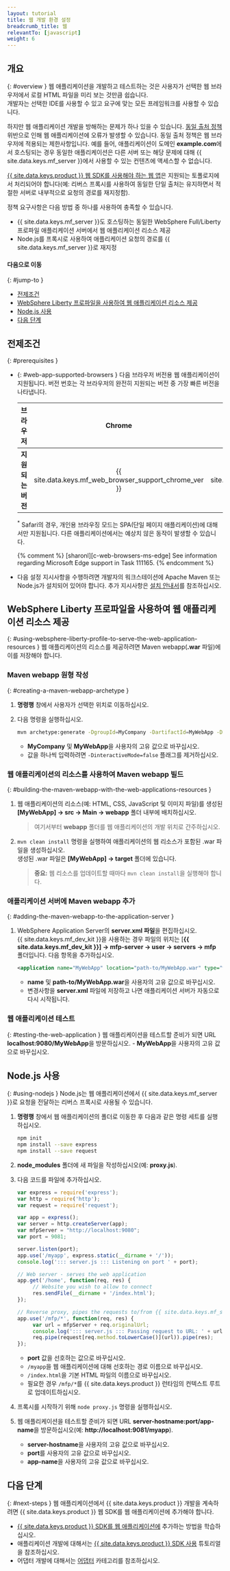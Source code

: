 ```yaml
---
layout: tutorial
title: 웹 개발 환경 설정
breadcrumb_title: 웹
relevantTo: [javascript]
weight: 6
---
```

<!-- NLS_CHARSET=UTF-8 -->
## 개요
{: #overview }
웹 애플리케이션을 개발하고 테스트하는 것은 사용자가 선택한 웹 브라우저에서 로컬 HTML 파일을 미리 보는 것만큼 쉽습니다.  
개발자는 선택한 IDE를 사용할 수 있고 요구에 맞는 모든 프레임워크를 사용할 수 있습니다.

하지만 웹 애플리케이션 개발을 방해하는 문제가 하나 있을 수 있습니다. [동일 출처 정책](https://developer.mozilla.org/en-US/docs/Web/Security/Same-origin_policy) 위반으로 인해 웹 애플리케이션에 오류가 발생할 수 있습니다. 동일 출처 정책은 웹 브라우저에 적용되는 제한사항입니다. 예를 들어, 애플리케이션이 도메인 **example.com**에서 호스팅되는 경우 동일한 애플리케이션은 다른 서버 또는 해당 문제에 대해 {{ site.data.keys.mf_server }}에서 사용할 수 있는 컨텐츠에 액세스할 수 없습니다.

[{{ site.data.keys.product }} 웹 SDK를 사용해야 하는 웹 앱](../../../application-development/sdk/web)은 지원되는 토폴로지에서 처리되어야 합니다(예: 리버스 프록시를 사용하여 동일한 단일 출처는 유지하면서 적절한 서버로 내부적으로 요청의 경로를 재지정함).

정책 요구사항은 다음 방법 중 하나를 사용하여 충족할 수 있습니다.

- {{ site.data.keys.mf_server }}도 호스팅하는 동일한 WebSphere Full/Liberty 프로파일 애플리케이션 서버에서 웹 애플리케이션 리소스 제공
- Node.js를 프록시로 사용하여 애플리케이션 요청의 경로를 {{ site.data.keys.mf_server }}로 재지정

#### 다음으로 이동
{: #jump-to }
- [전제조건](#prerequisites)
- [WebSphere Liberty 프로파일을 사용하여 웹 애플리케이션 리소스 제공](#using-websphere-liberty-profile-to-serve-the-web-application-resources)
- [Node.js 사용](#using-nodejs)
- [다음 단계](#next-steps)

## 전제조건
{: #prerequisites }
-   {: #web-app-supported-browsers }
    다음 브라우저 버전용 웹 애플리케이션이 지원됩니다. 버전 번호는 각 브라우저의 완전히 지원되는 버전 중 가장 빠른 버전을 나타냅니다.

    | 브라우저               | Chrome   | Safari<sup>*</sup>   | Internet Explorer   | Firefox   | Android 브라우저   |
    |-----------------------|:--------:|:--------------------:|:-------------------:|:---------:|:-----------------:|
    | **지원되는 버전** |  {{ site.data.keys.mf_web_browser_support_chrome_ver }} | {{ site.data.keys.mf_web_browser_support_safari_ver }} | {{ site.data.keys.mf_web_browser_support_ie_ver }} | {{ site.data.keys.mf_web_browser_support_firefox_ver }} | {{ site.data.keys.mf_web_browser_support_android_ver }}  |

    <sup>*</sup> Safari의 경우, 개인용 브라우징 모드는 SPA(단일 페이지 애플리케이션)에 대해서만 지원됩니다. 다른 애플리케이션에서는 예상치 않은 동작이 발생할 수 있습니다.

    {% comment %} [sharonl][c-web-browsers-ms-edge] See information regarding Microsoft Edge support in Task 111165. {% endcomment %}

-   다음 설정 지시사항을 수행하려면 개발자의 워크스테이션에 Apache Maven 또는 Node.js가 설치되어 있어야 합니다. 추가 지시사항은 [설치 안내서](../mobilefirst/installation-guide/)를 참조하십시오.

## WebSphere Liberty 프로파일을 사용하여 웹 애플리케이션 리소스 제공
{: #using-websphere-liberty-profile-to-serve-the-web-application-resources }
웹 애플리케이션의 리소스를 제공하려면 Maven webapp(**.war** 파일)에 이를 저장해야 합니다.

### Maven webapp 원형 작성
{: #creating-a-maven-webapp-archetype }
1. **명령행** 창에서 사용자가 선택한 위치로 이동하십시오.
2. 다음 명령을 실행하십시오.

   ```bash
   mvn archetype:generate -DgroupId=MyCompany -DartifactId=MyWebApp -DarchetypeArtifactId=maven-archetype-webapp -DinteractiveMode=false
   ```
    - **MyCompany** 및 **MyWebApp**을 사용자의 고유 값으로 바꾸십시오.
    - 값을 하나씩 입력하려면 `-DinteractiveMode=false` 플래그를 제거하십시오.

### 웹 애플리케이션의 리소스를 사용하여 Maven webapp 빌드 
{: #building-the-maven-webapp-with-the-web-applications-resources }
1. 웹 애플리케이션의 리소스(예: HTML, CSS, JavaScript 및 이미지 파일)를 생성된 **[MyWebApp] → src → Main → webapp** 폴더 내부에 배치하십시오.

    > 여기서부터 **webapp** 폴더를 웹 애플리케이션의 개발 위치로 간주하십시오.

2. `mvn clean install` 명령을 실행하여 애플리케이션의 웹 리소스가 포함된 .war 파일을 생성하십시오.  
   생성된 .war 파일은 **[MyWebApp] → target** 폴더에 있습니다.
   
    > <span class="glyphicon glyphicon-exclamation-sign" aria-hidden="true"></span> **중요:** 웹 리소스를 업데이트할 때마다 `mvn clean install`을 실행해야 합니다.

### 애플리케이션 서버에 Maven webapp 추가
{: #adding-the-maven-webapp-to-the-application-server }
1. WebSphere Application Server의 **server.xml 파일**을 편집하십시오.  
    {{ site.data.keys.mf_dev_kit }}을 사용하는 경우 파일의 위치는 [**{{ site.data.keys.mf_dev_kit }}] → mfp-server → user → servers → mfp** 폴더입니다. 다음 항목을 추가하십시오.

   ```xml
   <application name="MyWebApp" location="path-to/MyWebApp.war" type="war"></application>
   ```
    - **name** 및 **path-to/MyWebApp.war**을 사용자의 고유 값으로 바꾸십시오.
    - 변경사항을 **server.xml** 파일에 저장하고 나면 애플리케이션 서버가 자동으로 다시 시작됩니다.  

### 웹 애플리케이션 테스트
{: #testing-the-web-application }
웹 애플리케이션을 테스트할 준비가 되면 URL **localhost:9080/MyWebApp**을 방문하십시오.
    - **MyWebApp**을 사용자의 고유 값으로 바꾸십시오.

## Node.js 사용
{: #using-nodejs }
Node.js는 웹 애플리케이션에서 {{ site.data.keys.mf_server }}로 요청을 전달하는 리버스 프록시로 사용될 수 있습니다.

1. **명령행** 창에서 웹 애플리케이션의 폴더로 이동한 후 다음과 같은 명령 세트를 실행하십시오. 

   ```bash
   npm init
   npm install --save express
   npm install --save request
   ```

2. **node_modules** 폴더에 새 파일을 작성하십시오(예: **proxy.js**).
3. 다음 코드를 파일에 추가하십시오.

   ```javascript
   var express = require('express');
   var http = require('http');
   var request = require('request');

   var app = express();
   var server = http.createServer(app);
   var mfpServer = "http://localhost:9080";
   var port = 9081;

   server.listen(port);
   app.use('/myapp', express.static(__dirname + '/'));
   console.log('::: server.js ::: Listening on port ' + port);

   // Web server - serves the web application
   app.get('/home', function(req, res) {
        // Website you wish to allow to connect
        res.sendFile(__dirname + '/index.html');
   });

   // Reverse proxy, pipes the requests to/from {{ site.data.keys.mf_server }}
   app.use('/mfp/*', function(req, res) {
        var url = mfpServer + req.originalUrl;
        console.log('::: server.js ::: Passing request to URL: ' + url);
        req.pipe(request[req.method.toLowerCase()](url)).pipe(res);
   });
   ```
    - **port** 값을 선호하는 값으로 바꾸십시오.
    - `/myapp`을 웹 애플리케이션에 대해 선호하는 경로 이름으로 바꾸십시오.
    - `/index.html`을 기본 HTML 파일의 이름으로 바꾸십시오.
    - 필요한 경우 `/mfp/*`를 {{ site.data.keys.product }} 런타임의 컨텍스트 루트로 업데이트하십시오.

4. 프록시를 시작하기 위해 `node proxy.js` 명령을 실행하십시오.
5. 웹 애플리케이션을 테스트할 준비가 되면 URL **server-hostname:port/app-name**을 방문하십시오(예: **http://localhost:9081/myapp**).
    - **server-hostname**을 사용자의 고유 값으로 바꾸십시오.
    - **port**를 사용자의 고유 값으로 바꾸십시오.
    - **app-name**을 사용자의 고유 값으로 바꾸십시오.

## 다음 단계
{: #next-steps }
웹 애플리케이션에서 {{ site.data.keys.product }} 개발을 계속하려면 {{ site.data.keys.product }} 웹 SDK를 웹 애플리케이션에 추가해야 합니다.

* [{{ site.data.keys.product }} SDK를 웹 애플리케이션에](../../../application-development/sdk/web/) 추가하는 방법을 학습하십시오.
* 애플리케이션 개발에 대해서는 [{{ site.data.keys.product }} SDK 사용](../../../application-development/) 튜토리얼을 참조하십시오.
* 어댑터 개발에 대해서는 [어댑터](../../../adapters/) 카테고리를 참조하십시오.
